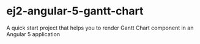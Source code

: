 # ej2-angular-5-gantt-chart
A quick start project that helps you to render Gantt Chart component in an Angular 5 application
